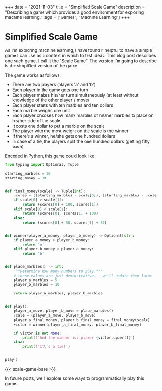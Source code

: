 +++
date = "2021-11-03"
title = "Simplified Scale Game"
description = "Describing a game which provides a good environment for exploring machine learning."
tags = ["Games", "Machine Learning"]
+++

# Simplified Scale Game

As I'm exploring machine learning, I have found it helpful to have a simple game I can use as a context in which to test ideas.
This blog post describes one such game.
I call it the "Scale Game". The version I'm going to describe is the simplified version of the game.

The game works as follows:

- There are two players (players 'a' and 'b')
- Each player in the game gets one turn
- Each player makes his/her turn simultaneously (at least without knowledge of the other player's move)
- Each player starts with ten marbles and ten dollars
- Each marble weighs one unit
- Each player chooses how many marbles of his/her marbles to place on his/her side of the scale
- It costs one dollar to put a marble on the scale
- The player with the most weight on the scale is the winner
- If there's a winner, he/she gets one hundred dollars
- In case of a tie, the players split the one hundred dollars (getting fifty each)

Encoded in Python, this game could look like:

```python
from typing import Optional, Tuple

starting_marbles = 10
starting_money = 10


def final_money(scale) -> Tuple[int]:
    scores = ((starting_marbles - scale[0]), (starting_marbles - scale[1]))
    if scale[0] > scale[1]:
        return (scores[0] + 100, scores[1])
    elif scale[0] < scale[1]:
        return (scores[0], scores[1] + 100)
    else:
        return (scores[0] + 50, scores[1] + 50)


def winner(player_a_money, player_b_money) -> Optional[str]:
    if player_a_money > player_b_money:
        return 'a'
    elif player_b_money > player_a_money:
        return 'b'


def place_marbles() -> int:
    """Determine how many numbers to play."""
    # these values are just demonstrative... we'll update them later
    player_a_marbles = 5
    player_b_marbles = 10

    return player_a_marbles, player_b_marbles


def play():
    player_a_move, player_b_move = place_marbles()
    scale = (player_a_move, player_b_move)
    player_a_final_money, player_b_final_money = final_money(scale)
    victor = winner(player_a_final_money, player_b_final_money)

    if victor is not None:
        print(f'And the winner is: player {victor.upper()}')
    else:
        print(f'It\'s a tie!')


play()
```

{{< scale-game-base >}}

In future posts, we'll explore some ways to programmatically play this game.

